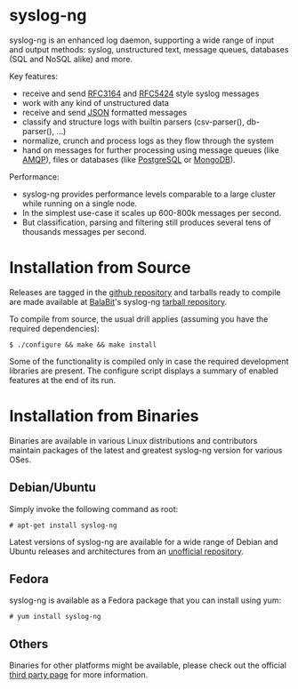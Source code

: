 syslog-ng
=========

syslog-ng is an enhanced log daemon, supporting a wide range of input
and output methods: syslog, unstructured text, message queues,
databases (SQL and NoSQL alike) and more.

Key features:
  * receive and send [RFC3164](https://tools.ietf.org/html/rfc3164)
    and [RFC5424](https://tools.ietf.org/html/rfc5424) style syslog
    messages
  * work with any kind of unstructured data
  * receive and send [JSON](http://json.org/) formatted messages
  * classify and structure logs with builtin parsers (csv-parser(),
    db-parser(), ...)
  * normalize, crunch and process logs as they flow through the system
  * hand on messages for further processing using message queues (like
    [AMQP](http://www.amqp.org/)), files or databases (like
    [PostgreSQL](http://www.postgresql.org/) or
    [MongoDB](http://www.mongodb.org/)).

Performance:
  * syslog-ng provides performance levels comparable to a large
    cluster while running on a single node.
  * In the simplest use-case it scales up 600-800k messages per
    second.
  * But classification, parsing and filtering still produces several
    tens of thousands messages per second.

Installation from Source
========================

Releases are tagged in the [github repository][github-repo] and
tarballs ready to compile are made available at [BalaBit][balabit]'s
syslog-ng [tarball repository][balabit-download].

 [github-repo]: https://github.com/balabit/syslog-ng/releases
 [balabit]: http://www.balabit.com/
 [balabit-download]: http://www.balabit.com/network-security/syslog-ng/opensource-logging-system/downloads/download/syslog-ng-ose/3.5

To compile from source, the usual drill applies (assuming you have
the required dependencies):

    $ ./configure && make && make install

Some of the functionality is compiled only in case the required
development libraries are present. The configure script displays a
summary of enabled features at the end of its run.


Installation from Binaries
==========================

Binaries are available in various Linux distributions and contributors
maintain packages of the latest and greatest syslog-ng version for
various OSes.

Debian/Ubuntu
-------------

Simply invoke the following command as root:

    # apt-get install syslog-ng

Latest versions of syslog-ng are available for a wide range of Debian
and Ubuntu releases and architectures from an
[unofficial repository][madhouse-repo].

 [madhouse-repo]: http://asylum.madhouse-project.org/projects/debian/

Fedora
------

syslog-ng is available as a Fedora package that you can install using
yum:

    # yum install syslog-ng

Others
------

Binaries for other platforms might be available, please check out the
official [third party page][3rd-party] for more information.

 [3rd-party]: http://www.balabit.com/network-security/syslog-ng/opensource-logging-system/downloads/3rd-party
